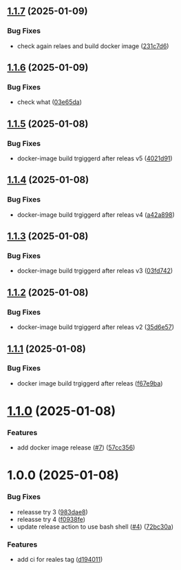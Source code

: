 ## [1.1.7](https://github.com/michael-hoffman-26/recipe-vault/compare/v1.1.6...v1.1.7) (2025-01-09)


### Bug Fixes

* check again relaes and build docker image ([231c7d6](https://github.com/michael-hoffman-26/recipe-vault/commit/231c7d6500c66e1dda31370dfa3f576fe8eb604b))

## [1.1.6](https://github.com/michael-hoffman-26/recipe-vault/compare/v1.1.5...v1.1.6) (2025-01-09)


### Bug Fixes

* check what ([03e65da](https://github.com/michael-hoffman-26/recipe-vault/commit/03e65daceddeffee1766a4d4c91d4cefcd9f9610))

## [1.1.5](https://github.com/michael-hoffman-26/recipe-vault/compare/v1.1.4...v1.1.5) (2025-01-08)


### Bug Fixes

* docker-image build trgiggerd after releas v5 ([4021d91](https://github.com/michael-hoffman-26/recipe-vault/commit/4021d91c609369faf4dd8ca1235d768baa83581e))

## [1.1.4](https://github.com/michael-hoffman-26/recipe-vault/compare/v1.1.3...v1.1.4) (2025-01-08)


### Bug Fixes

* docker-image build trgiggerd after releas v4 ([a42a898](https://github.com/michael-hoffman-26/recipe-vault/commit/a42a898ec646a151046e14f9b5428397848330cc))

## [1.1.3](https://github.com/michael-hoffman-26/recipe-vault/compare/v1.1.2...v1.1.3) (2025-01-08)


### Bug Fixes

* docker-image build trgiggerd after releas v3 ([03fd742](https://github.com/michael-hoffman-26/recipe-vault/commit/03fd742487f945a5f0b8eeee78ba2bf6d8de0808))

## [1.1.2](https://github.com/michael-hoffman-26/recipe-vault/compare/v1.1.1...v1.1.2) (2025-01-08)


### Bug Fixes

* docker-image build trgiggerd after releas v2 ([35d6e57](https://github.com/michael-hoffman-26/recipe-vault/commit/35d6e5757025867f7188d9ea758cff04d9e4d1db))

## [1.1.1](https://github.com/michael-hoffman-26/recipe-vault/compare/v1.1.0...v1.1.1) (2025-01-08)


### Bug Fixes

* docker image build trgiggerd after releas ([f67e9ba](https://github.com/michael-hoffman-26/recipe-vault/commit/f67e9ba2399aa6163580708b88da9867ab56c86d))

# [1.1.0](https://github.com/michael-hoffman-26/recipe-vault/compare/v1.0.0...v1.1.0) (2025-01-08)


### Features

* add docker image release ([#7](https://github.com/michael-hoffman-26/recipe-vault/issues/7)) ([57cc356](https://github.com/michael-hoffman-26/recipe-vault/commit/57cc356fb3e4ec91c5e963d09dea8bc2cf45356f))

# 1.0.0 (2025-01-08)


### Bug Fixes

* releasse try 3 ([983dae8](https://github.com/michael-hoffman-26/recipe-vault/commit/983dae85922a20e4f429ded103a3cb4b5818b502))
* releasse try 4 ([f0938fe](https://github.com/michael-hoffman-26/recipe-vault/commit/f0938fefba7d2bc5f92daba8a2ec88be95247389))
* update release action to use bash shell ([#4](https://github.com/michael-hoffman-26/recipe-vault/issues/4)) ([72bc30a](https://github.com/michael-hoffman-26/recipe-vault/commit/72bc30a7a4a1ed3e6fd10a8f7cc542e573cc19a0))


### Features

* add ci for reales tag ([d194011](https://github.com/michael-hoffman-26/recipe-vault/commit/d1940115c6f3fda7b5c25fe9f28113dc789f77b5))
